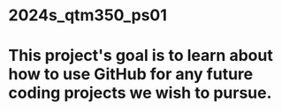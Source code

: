 # 2024s_qtm350_ps01
# This project's goal is to learn about how to use GitHub for any future coding projects we wish to pursue. 
